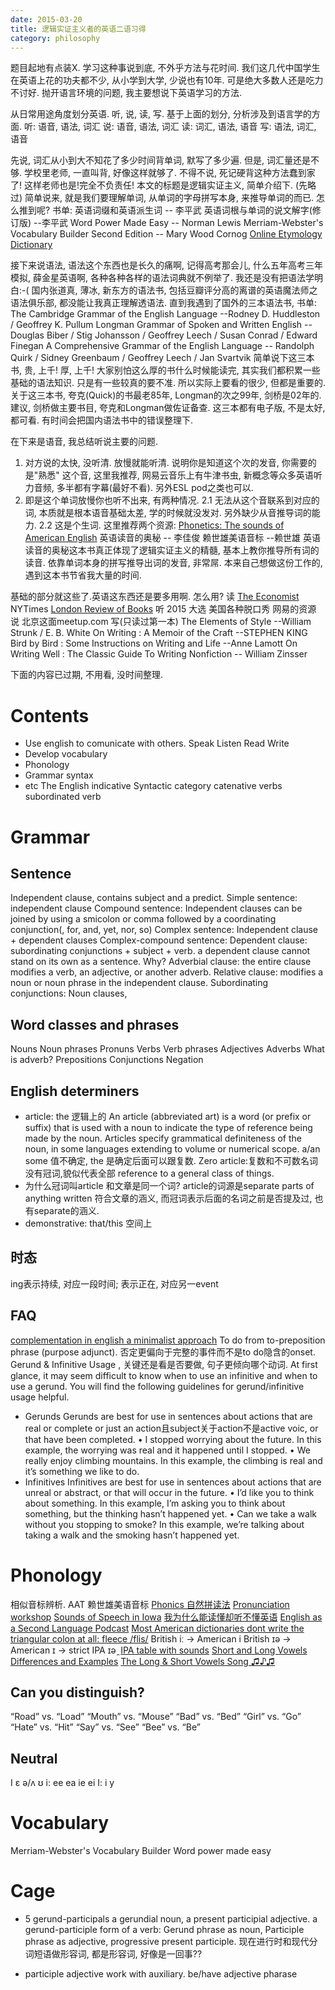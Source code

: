 ```yaml
---
date: 2015-03-20
title: 逻辑实证主义者的英语二语习得
category: philosophy
---
```


题目起地有点装X.
学习这种事说到底, 不外乎方法与花时间.
我们这几代中国学生在英语上花的功夫都不少, 从小学到大学, 少说也有10年.
可是绝大多数人还是吃力不讨好.
抛开语言环境的问题, 我主要想说下英语学习的方法.

从日常用途角度划分英语.
听, 说, 读, 写.
基于上面的划分, 分析涉及到语言学的方面.
听: 语音, 语法, 词汇
说: 语音, 语法, 词汇
读: 词汇, 语法, 语音
写: 语法, 词汇, 语音

先说, 词汇从小到大不知花了多少时间背单词, 默写了多少遍.
但是, 词汇量还是不够. 学校里老师, 一直叫背, 好像这样就够了.
不得不说, 死记硬背这种方法蠢到家了! 这样老师也是!完全不负责任!
本文的标题是逻辑实证主义, 简单介绍下. (先略过)
简单说来, 就是我们要理解单词, 从单词的字母拼写本身, 来推导单词的而已.
怎么推到呢? 书单:
英语词缀和英语派生词 -- 李平武
英语词根与单词的说文解字(修订版) --李平武
Word Power Made Easy -- Norman Lewis
Merriam-Webster's Vocabulary Builder Second Edition -- Mary Wood Cornog
[Online Etymology Dictionary](http://www.etymonline.com/)

接下来说语法, 语法这个东西也是长久的痛啊, 记得高考那会儿, 什么五年高考三年模拟,
薛金星英语啊, 各种各种各样的语法词典就不例举了. 我还是没有把语法学明白:-(
国内张道真, 薄冰, 新东方的语法书, 包括豆瓣评分高的离谱的英语魔法师之语法俱乐部,
都没能让我真正理解透语法. 直到我遇到了国外的三本语法书, 书单:
The Cambridge Grammar of the English Language --Rodney D. Huddleston / Geoffrey K. Pullum 
Longman Grammar of Spoken and Written English --Douglas Biber / Stig Johansson / Geoffrey Leech / Susan Conrad / Edward Finegan 
A Comprehensive Grammar of the English Language -- Randolph Quirk / Sidney Greenbaum / Geoffrey Leech / Jan Svartvik 
简单说下这三本书, 贵, 上千! 厚, 上千!
大家别怕这么厚的书什么时候能读完, 其实我们都积累一些基础的语法知识. 只是有一些较真的要不准.
所以实际上要看的很少, 但都是重要的.
关于这三本书, 夸克(Quick)的书最老85年, Longman的次之99年, 剑桥是02年的.
建议, 剑桥做主要书目, 夸克和Longman做佐证备查.
这三本都有电子版, 不是太好, 都可看.
有时间会把国内语法书中的错误整理下.

在下来是语音, 我总结听说主要的问题.
1. 对方说的太快, 没听清. 放慢就能听清.  说明你是知道这个次的发音, 
你需要的是"熟悉" 这个音, 这里我推荐, 网易云音乐上有牛津书虫, 新概念等众多英语听力音频,
多半都有字幕(最好不看). 另外ESL pod之类也可以. 
2. 即是这个单词放慢你也听不出来, 有两种情况.
2.1 无法从这个音联系到对应的词, 本质就是根本语音基础太差, 学的时候就没发对. 另外缺少从音推导词的能力.
2.2 这是个生词.
这里推荐两个资源:
[Phonetics: The sounds of American English](http://soundsofspeech.uiowa.edu/english/english.html)
英语读音的奥秘 -- 李佳俊
赖世雄美语音标 --赖世雄
英语读音的奥秘这本书真正体现了逻辑实证主义的精髓, 基本上教你推导所有词的读音.
依靠单词本身的拼写推导出词的发音, 非常屌.
本来自己想做这份工作的, 遇到这本书节省我大量的时间.

基础的部分就这些了.英语这东西还是要多用啊. 怎么用?
读 
[The Economist](http://www.economist.com/)
NYTimes
[London Review of Books](http://www.lrb.co.uk/)
听
2015 大选
美国各种脱口秀
网易的资源
说
北京这面meetup.com
写(只读过第一本)
The Elements of Style --William Strunk / E. B. White 
On Writing : A Memoir of the Craft --STEPHEN KING
Bird by Bird : Some Instructions on Writing and Life --Anne Lamott
On Writing Well : The Classic Guide To Writing Nonfiction -- William Zinsser 

下面的内容已过期, 不用看, 没时间整理.

# Contents
* Use english to comunicate with others.
Speak
Listen
Read
Write
* Develop vocabulary
* Phonology
* Grammar
syntax
* etc
The English indicative
Syntactic category
catenative verbs 
subordinated verb
# Grammar
## Sentence
Independent clause, contains subject and a predict.
Simple sentence: independent clause 
Compound sentence:  Independent clauses can be joined by using 
a smicolon or comma followed by a coordinating  conjunction(, for, and, yet, nor, so)
Complex sentence: Independent clause + dependent clauses
Complex-compound sentence: 
Dependent clause:  subordinating conjunctions + subject + verb.
a dependent clause cannot stand on its own as a sentence. Why?
Adverbial clause: the entire clause modifies a verb, an adjective, or another adverb.
Relative clause: modifies a noun or noun phrase in the independent clause.
Subordinating conjunctions: 
Noun clauses, 
## Word classes and phrases
Nouns
Noun phrases
Pronuns
Verbs
Verb phrases
Adjectives
Adverbs
What is adverb?
Prepositions
Conjunctions
Negation
## English determiners
* article: the 逻辑上的
An article (abbreviated art) is a word (or prefix or suffix) that is used with 
a noun to indicate the type of reference being made by the noun. 
Articles specify grammatical definiteness of the noun, 
in some languages extending to volume or numerical scope. 
a/an some 值不确定, the 是确定后面可以跟复数. 
Zero article:复数和不可数名词没有冠词,貌似代表全部 reference to a general class of things. 
* 为什么冠词叫article 和文章是同一个词?
article的词源是separate parts of anything written 符合文章的涵义, 
而冠词表示后面的名词之前是否提及过, 也有separate的涵义.
* demonstrative: that/this 空间上
## 时态
ing表示持续, 对应一段时间; 表示正在, 对应另一event
## FAQ
[complementation in english a minimalist approach](http://ebooks.unibuc.ro/filologie/cornilescu/cuprins.htm)
To do from to-preposition phrase (purpose adjunct).
否定更偏向于完整的事件而不是to do隐含的onset.
Gerund & Infinitive Usage , 关键还是看是否要做, 句子更倾向哪个动词.
At first glance, it may seem difficult to know when to use an infinitive and when to use a gerund. 
You will find the following guidelines for gerund/infinitive usage helpful.
* Gerunds
Gerunds are best for use in sentences about actions that are real or complete or just an action且subject关于action不是active voic, or that have been completed.
• I stopped worrying about the future.
In this example, the worrying was real and it happened until I stopped.
• We really enjoy climbing mountains.
In this example, the climbing is real and it’s something we like to do.
* Infinitives
Infinitives are best for use in sentences about actions that are unreal or abstract, or that will occur in the future.
• I’d like you to think about something.
In this example, I’m asking you to think about something, but the thinking hasn’t happened yet.
• Can we take a walk without you stopping to smoke?
In this example, we’re talking about taking a walk and the smoking hasn’t happened yet.
# Phonology
相似音标辨析.
AAT
赖世雄美语音标
[Phonics 自然拼读法](http://en.wikipedia.org/wiki/Phonics)
[Pronunciation workshop](http://www.youku.com/playlist_show/id_5241166.html)
[Sounds of Speech in Iowa](http://www.uiowa.edu/~acadtech/phonetics/english/english.html)
[我为什么能读懂却听不懂英语](http://www.jlrtvu.jl.cn/xb/file.asp?fileid=20101040001)
[English as a Second Language Podcast](https://www.eslpod.com/website/show_all.php?cat_id=-59456&low_rec=1600)
[Most American dictionaries dont write the triangular colon at all: fleece /flis/](http://teflpedia.com/IPA_phoneme_/i%CB%90/)
British iː -> American i
British ɪə -> American ɪ -> strict IPA ɪə ̯ 
[IPA table with sounds](http://www.internationalphoneticalphabet.org/ipa-sounds/ipa-chart-with-sounds/)
[Short and Long Vowels Differences and Examples](https://blog.udemy.com/short-and-long-vowel-differences/)
[The Long & Short Vowels Song ♫♪♫](https://www.youtube.com/watch?v=4TjcT7Gto3U)
## Can you distinguish?
“Road” vs. “Load”
“Mouth” vs. “Mouse”
“Bad” vs. “Bed”
“Girl” vs. “Go”
“Hate” vs. “Hit” “Say” vs. “See” “Bee” vs. “Be” 
## Neutral
I ɛ ə/ʌ ʊ
i: ee ea ie ei 
I: i y
# Vocabulary
Merriam-Webster's Vocabulary Builder
Word power made easy


# Cage
* 5 gerund-participals 
a gerundial noun, 
a present participial adjective.
a gerund-participle form of a verb: Gerund phrase as noun, Participle phrase as adjective, progressive present participle.
现在进行时和现代分词短语做形容词, 都是形容词, 好像是一回事??

* participle
adjective
work with auxiliary. be/have
adjective pharase



